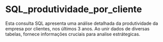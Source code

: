 # SQL_produtividade_por_cliente
Esta consulta SQL apresenta uma análise detalhada da produtividade da empresa por clientes, nos últimos 3 anos. Ao unir dados de diversas tabelas, fornece informações cruciais para analise estrátegicas.
